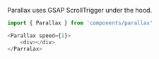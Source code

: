 Parallax uses GSAP ScrollTrigger under the hood.

```javascript
import { Parallax } from 'components/parallax'

<Parallax speed={1}>
    <div></div>
</Parralax>
```
